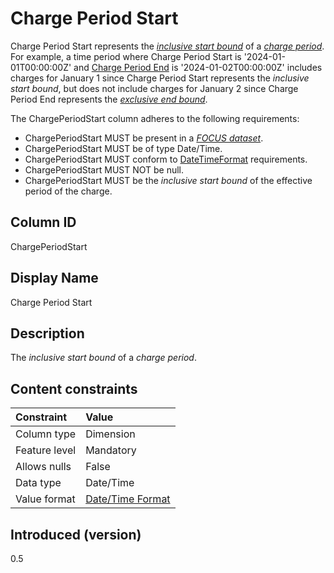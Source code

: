 # Charge Period Start

Charge Period Start represents the [*inclusive start bound*](#glossary:inclusivestartbound) of a [*charge period*](#glossary:chargeperiod). For example, a time period where Charge Period Start is '2024-01-01T00:00:00Z' and [Charge Period End](#chargeperiodend) is '2024-01-02T00:00:00Z' includes charges for January 1 since Charge Period Start represents the *inclusive start bound*, but does not include charges for January 2 since Charge Period End represents the [*exclusive end bound*](#glossary:exclusiveendbound).

The ChargePeriodStart column adheres to the following requirements:

* ChargePeriodStart MUST be present in a [*FOCUS dataset*](#glossary:FOCUS-dataset).
* ChargePeriodStart MUST be of type Date/Time.
* ChargePeriodStart MUST conform to [DateTimeFormat](#date/timeformat) requirements.
* ChargePeriodStart MUST NOT be null.
* ChargePeriodStart MUST be the *inclusive start bound* of the effective period of the charge.

## Column ID

ChargePeriodStart

## Display Name

Charge Period Start

## Description

The *inclusive start bound* of a *charge period*.


## Content constraints

| Constraint      | Value                                |
|:----------------|:-------------------------------------|
| Column type     | Dimension                            |
| Feature level   | Mandatory                            |
| Allows nulls    | False                                |
| Data type       | Date/Time                            |
| Value format    | [Date/Time Format](#date/timeformat) |

## Introduced (version)

0.5
